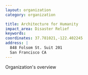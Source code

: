 ```yaml
---
layout: organization
category: organization

title: Architecture for Humanity
impact_area: Disaster Relief
keywords: 
coordinates: 37.781021,-122.402245
address: |
  848 Folsom St. Suit 201
  San Francisco CA 
---
```

Organization's overview
